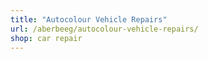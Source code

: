```yaml
---
title: "Autocolour Vehicle Repairs"
url: /aberbeeg/autocolour-vehicle-repairs/
shop: car repair
---
```

